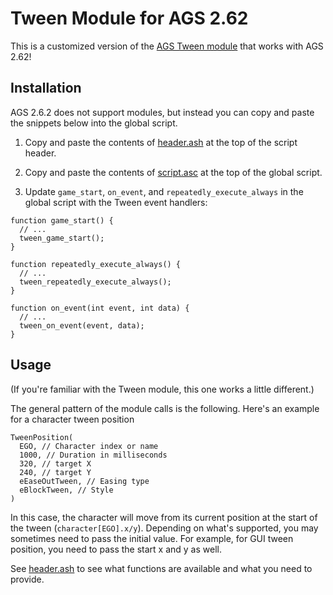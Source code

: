 # Tween Module for AGS 2.62

This is a customized version of the [AGS Tween module](https://github.com/edmundito/ags-tween) that works with AGS 2.62!

## Installation

AGS 2.6.2 does not support modules, but instead you can copy and paste the snippets below into the global script.

1. Copy and paste the contents of [header.ash](./header.ash) at the top of the script header.

2. Copy and paste the contents of [script.asc](./script.asc) at the top of the global script.
  
3. Update `game_start`, `on_event`, and `repeatedly_execute_always` in the global script with the Tween event handlers:

```agsscript
function game_start() {
  // ...
  tween_game_start();
}

function repeatedly_execute_always() {  
  // ...
  tween_repeatedly_execute_always();
}

function on_event(int event, int data) {
  // ...
  tween_on_event(event, data);
}
```

## Usage

(If you're familiar with the Tween module, this one works a little different.)

The general pattern of the module calls is the following. Here's an example for a character tween position

```agsscript
TweenPosition(
  EGO, // Character index or name
  1000, // Duration in milliseconds
  320, // target X
  240, // target Y
  eEaseOutTween, // Easing type
  eBlockTween, // Style
)

```

In this case, the character will move from its current position at the start of the tween (`character[EGO].x/y`). Depending on what's supported, you may sometimes need to pass the initial value. For example, for GUI tween position, you need to pass the start x and y as well.

See [header.ash](./header.ash) to see what functions are available and what you need to provide.
